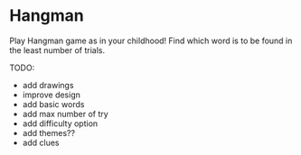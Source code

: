 # Hangman
Play Hangman game as in your childhood! Find which word is to be found in the least number of trials.

TODO:
* add drawings
* improve design
* add basic words
* add max number of try
* add difficulty option
* add themes??
* add clues
